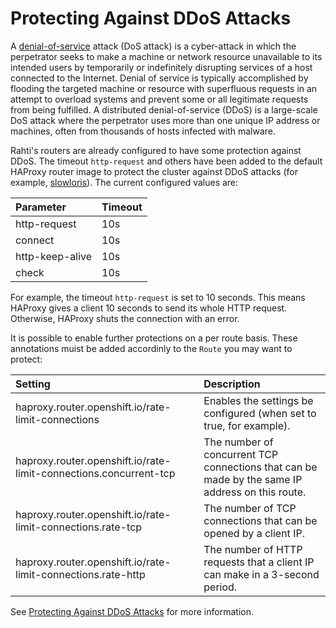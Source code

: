 # Protecting Against DDoS Attacks

 A [denial-of-service](https://en.wikipedia.org/wiki/Denial-of-service_attack#Distributed_DoS) attack (DoS attack) is a cyber-attack in which the perpetrator seeks to make a machine or network resource unavailable to its intended users by temporarily or indefinitely disrupting services of a host connected to the Internet. Denial of service is typically accomplished by flooding the targeted machine or resource with superfluous requests in an attempt to overload systems and prevent some or all legitimate requests from being fulfilled. A distributed denial-of-service (DDoS) is a large-scale DoS attack where the perpetrator uses more than one unique IP address or machines, often from thousands of hosts infected with malware.

Rahti's routers are already configured to have some protection against DDoS. The timeout `http-request` and others have been added to the default HAProxy router image to protect the cluster against DDoS attacks (for example, [slowloris](https://en.wikipedia.org/wiki/Slowloris_(computer_security))). The current configured values are:

| Parameter | Timeout |
|:--|:--|
|http-request| 10s|
|connect| 10s|
|http-keep-alive| 10s|
|check| 10s|

For example, the timeout `http-request` is set to 10 seconds. This means HAProxy gives a client 10 seconds to send its whole HTTP request. Otherwise, HAProxy shuts the connection with an error.

It is possible to enable further protections on a per route basis. These annotations muist be added accordinly to the `Route` you may want to protect:

|Setting|Description|
|:--|:--|
|haproxy.router.openshift.io/rate-limit-connections|Enables the settings be configured (when set to true, for example).|
|haproxy.router.openshift.io/rate-limit-connections.concurrent-tcp|The number of concurrent TCP connections that can be made by the same IP address on this route.|
|haproxy.router.openshift.io/rate-limit-connections.rate-tcp|The number of TCP connections that can be opened by a client IP.|
|haproxy.router.openshift.io/rate-limit-connections.rate-http|The number of HTTP requests that a client IP can make in a 3-second period.|

See [Protecting Against DDoS Attacks](https://docs.openshift.com/container-platform/3.11/install_config/router/default_haproxy_router.html#deploy-router-protecting-against-ddos-attacks) for more information.
